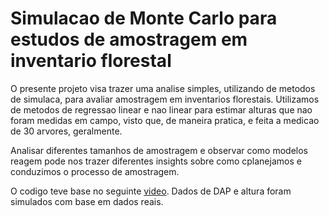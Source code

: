 # Simulacao de Monte Carlo para estudos de amostragem em inventario florestal

O presente projeto visa trazer uma analise simples, utilizando de metodos de simulaca, para avaliar amostragem em inventarios florestais. Utilizamos de metodos de regressao linear e nao linear para estimar alturas que nao foram medidas em campo, visto que, de maneira pratica, e feita a medicao de 30 arvores, geralmente.

Analisar diferentes tamanhos de amostragem e observar como modelos reagem pode nos trazer diferentes insights sobre como cplanejamos e conduzimos o processo de amostragem.

O codigo teve base no seguinte [video](https://www.youtube.com/watch?v=vE8bAXWJQlo). Dados de DAP e altura foram simulados com base em dados reais.

